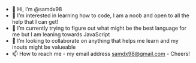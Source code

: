 - 👋 Hi, I’m @samdx98
- 👀 I’m interested in learning how to code, I am a noob and open to all the help that I can get! 
- 🌱 I’m currently trying to figure out what might be the best language for me but I am leaning towards JavaScript 
- 💞️ I’m looking to collaborate on anything that helps me learn and my inouts might be valueable 
- 📫 How to reach me - my email address samdx98@gmail.com - Cheers! 

<!---
samdx98/samdx98 is a ✨ special ✨ repository because its `README.md` (this file) appears on your GitHub profile.
You can click the Preview link to take a look at your changes.
--->
